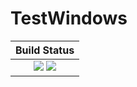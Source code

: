 # TestWindows

|  **Build Status**                                               |
|:---------------------------------------------------------------:|
|  [![][travis-img]][travis-url]  [![][codecov-img]][codecov-url] |


[travis-img]: https://api.travis-ci.org/wookay/TestWindows.jl.svg?branch=master
[travis-url]: https://travis-ci.org/wookay/TestWindows.jl

[codecov-img]: https://codecov.io/gh/wookay/TestWindows.jl/branch/master/graph/badge.svg
[codecov-url]: https://codecov.io/gh/wookay/TestWindows.jl/branch/master
